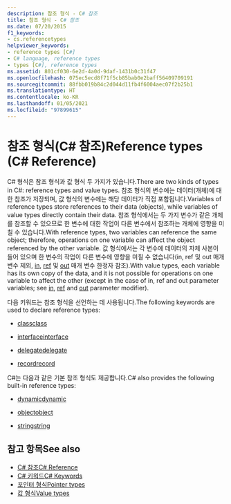 ```yaml
---
description: 참조 형식 - C# 참조
title: 참조 형식 - C# 참조
ms.date: 07/20/2015
f1_keywords:
- cs.referencetypes
helpviewer_keywords:
- reference types [C#]
- C# language, reference types
- types [C#], reference types
ms.assetid: 801cf030-6e2d-4a0d-9daf-1431b0c31f47
ms.openlocfilehash: 075ec5ecd8f71f5cb85bab0e2baff56409709191
ms.sourcegitcommit: 88fbb019b84c2d044d11fb4f6004aec07f2b25b1
ms.translationtype: HT
ms.contentlocale: ko-KR
ms.lasthandoff: 01/05/2021
ms.locfileid: "97899615"
---
```

# <a name="reference-types-c-reference"></a><span data-ttu-id="f56f2-103">참조 형식(C# 참조)</span><span class="sxs-lookup"><span data-stu-id="f56f2-103">Reference types (C# Reference)</span></span>

<span data-ttu-id="f56f2-104">C# 형식은 참조 형식과 값 형식 두 가지가 있습니다.</span><span class="sxs-lookup"><span data-stu-id="f56f2-104">There are two kinds of types in C#: reference types and value types.</span></span> <span data-ttu-id="f56f2-105">참조 형식의 변수에는 데이터(개체)에 대한 참조가 저장되며, 값 형식의 변수에는 해당 데이터가 직접 포함됩니다.</span><span class="sxs-lookup"><span data-stu-id="f56f2-105">Variables of reference types store references to their data (objects), while variables of value types directly contain their data.</span></span> <span data-ttu-id="f56f2-106">참조 형식에서는 두 가지 변수가 같은 개체를 참조할 수 있으므로 한 변수에 대한 작업이 다른 변수에서 참조하는 개체에 영향을 미칠 수 있습니다.</span><span class="sxs-lookup"><span data-stu-id="f56f2-106">With reference types, two variables can reference the same object; therefore, operations on one variable can affect the object referenced by the other variable.</span></span> <span data-ttu-id="f56f2-107">값 형식에서는 각 변수에 데이터의 자체 사본이 들어 있으며 한 변수의 작업이 다른 변수에 영향을 미칠 수 없습니다(in, ref 및 out 매개 변수 제외, [in](in-parameter-modifier.md), [ref](ref.md) 및 [out](out-parameter-modifier.md) 매개 변수 한정자 참조).</span><span class="sxs-lookup"><span data-stu-id="f56f2-107">With value types, each variable has its own copy of the data, and it is not possible for operations on one variable to affect the other (except in the case of in, ref and out parameter variables; see [in](in-parameter-modifier.md), [ref](ref.md) and [out](out-parameter-modifier.md) parameter modifier).</span></span>

 <span data-ttu-id="f56f2-108">다음 키워드는 참조 형식을 선언하는 데 사용됩니다.</span><span class="sxs-lookup"><span data-stu-id="f56f2-108">The following keywords are used to declare reference types:</span></span>

- [<span data-ttu-id="f56f2-109">class</span><span class="sxs-lookup"><span data-stu-id="f56f2-109">class</span></span>](class.md)

- [<span data-ttu-id="f56f2-110">interface</span><span class="sxs-lookup"><span data-stu-id="f56f2-110">interface</span></span>](interface.md)

- [<span data-ttu-id="f56f2-111">delegate</span><span class="sxs-lookup"><span data-stu-id="f56f2-111">delegate</span></span>](../builtin-types/reference-types.md)
- [<span data-ttu-id="f56f2-112">record</span><span class="sxs-lookup"><span data-stu-id="f56f2-112">record</span></span>](../builtin-types/reference-types.md)

 <span data-ttu-id="f56f2-113">C#는 다음과 같은 기본 참조 형식도 제공합니다.</span><span class="sxs-lookup"><span data-stu-id="f56f2-113">C# also provides the following built-in reference types:</span></span>

- [<span data-ttu-id="f56f2-114">dynamic</span><span class="sxs-lookup"><span data-stu-id="f56f2-114">dynamic</span></span>](../builtin-types/reference-types.md)

- [<span data-ttu-id="f56f2-115">object</span><span class="sxs-lookup"><span data-stu-id="f56f2-115">object</span></span>](../builtin-types/reference-types.md)

- [<span data-ttu-id="f56f2-116">string</span><span class="sxs-lookup"><span data-stu-id="f56f2-116">string</span></span>](../builtin-types/reference-types.md)

## <a name="see-also"></a><span data-ttu-id="f56f2-117">참고 항목</span><span class="sxs-lookup"><span data-stu-id="f56f2-117">See also</span></span>

- [<span data-ttu-id="f56f2-118">C# 참조</span><span class="sxs-lookup"><span data-stu-id="f56f2-118">C# Reference</span></span>](../index.md)
- [<span data-ttu-id="f56f2-119">C# 키워드</span><span class="sxs-lookup"><span data-stu-id="f56f2-119">C# Keywords</span></span>](index.md)
- [<span data-ttu-id="f56f2-120">포인터 형식</span><span class="sxs-lookup"><span data-stu-id="f56f2-120">Pointer types</span></span>](../../programming-guide/unsafe-code-pointers/pointer-types.md)
- [<span data-ttu-id="f56f2-121">값 형식</span><span class="sxs-lookup"><span data-stu-id="f56f2-121">Value types</span></span>](../builtin-types/value-types.md)
